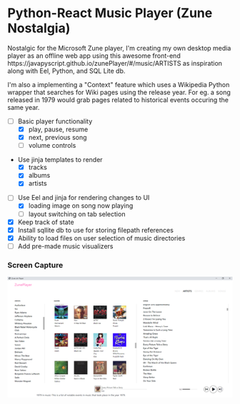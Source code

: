 # Python-React Music Player (Zune Nostalgia)

<p>Nostalgic for the Microsoft Zune player, I'm creating my own desktop media player as an offline web app using this awesome 
front-end https://javapyscript.github.io/zunePlayer/#/music/ARTISTS as inspiration along 
with Eel, Python, and SQL Lite db. </p>
<p>I'm also a implementing a "Context" feature which uses a Wikipedia Python wrapper that searches
for Wiki pages using the release year. For eg. a song released in 1979 would grab pages related to historical
events occuring the same year.</p>

- [ ] Basic player functionality
  - [x] play, pause, resume
  - [x] next, previous song
  - [ ] volume controls
- Use jinja templates to render
  - [x] tracks
  - [x] albums
  - [x] artists
- [ ] Use Eel and jinja for rendering changes to UI
  - [x] loading image on song now playing
  - [ ] layout switching on tab selection
- [x] Keep track of state
- [x] Install sqllite db to use for storing filepath references
- [x] Ability to load files on user selection of music directories
- [ ] Add pre-made music visualizers

### Screen Capture

![UI](https://github.com/Deserlo/Zuneish-media-player/blob/master/screenshot-1-17-21.PNG)
